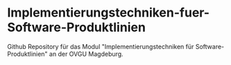 # Implementierungstechniken-fuer-Software-Produktlinien
Github Repository für das Modul "Implementierungstechniken für Software-Produktlinien" an der OVGU Magdeburg.
